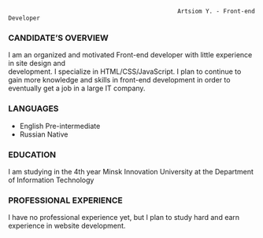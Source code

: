                                                     Artsiom Y. - Front-end Developer 
 
### CANDIDATE’S OVERVIEW

I am an organized and motivated Front-end developer with little experience in site design and  
development. I specialize in HTML/CSS/JavaScript. I plan to continue to gain more knowledge and skills 
in front-end development in order to eventually get a job in a large IT company. 


### LANGUAGES 

- English  Pre-intermediate
- Russian  Native 
 
 
### EDUCATION 

  I am studying in the 4th year Minsk Innovation University at the Department of Information Technology 
 
 
### PROFESSIONAL EXPERIENCE 

  I have no professional experience yet, but I plan to study hard and earn experience in website development.
